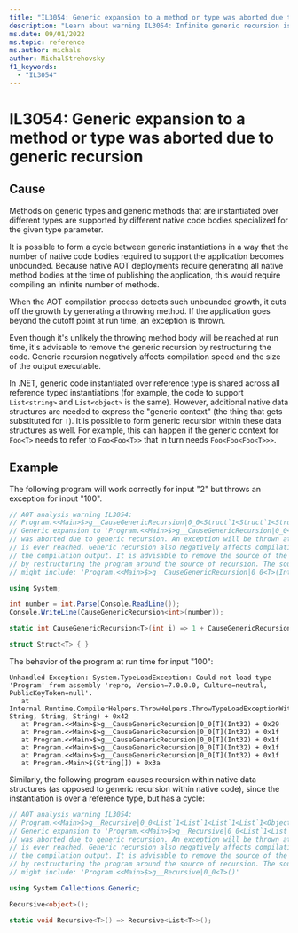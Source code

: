 ```yaml
---
title: "IL3054: Generic expansion to a method or type was aborted due to generic recursion"
description: "Learn about warning IL3054: Infinite generic recursion is not supported when publishing as native AOT."
ms.date: 09/01/2022
ms.topic: reference
ms.author: michals
author: MichalStrehovsky
f1_keywords:
  - "IL3054"
---
```

# IL3054: Generic expansion to a method or type was aborted due to generic recursion

## Cause

Methods on generic types and generic methods that are instantiated over different types are supported by different native code bodies specialized for the given type parameter.

It is possible to form a cycle between generic instantiations in a way that the number of native code bodies required to support the application becomes unbounded. Because native AOT deployments require generating all native method bodies at the time of publishing the application, this would require compiling an infinite number of methods.

When the AOT compilation process detects such unbounded growth, it cuts off the growth by generating a throwing method. If the application goes beyond the cutoff point at run time, an exception is thrown.

Even though it's unlikely the throwing method body will be reached at run time, it's advisable to remove the generic recursion by restructuring the code. Generic recursion negatively affects compilation speed and the size of the output executable.

In .NET, generic code instantiated over reference type is shared across all reference typed instantiations (for example, the code to support `List<string>` and `List<object>` is the same). However, additional native data structures are needed to express the "generic context" (the thing that gets substituted for `T`). It is possible to form generic recursion within these data structures as well. For example, this can happen if the generic context for `Foo<T>` needs to refer to `Foo<Foo<T>>` that in turn needs `Foo<Foo<Foo<T>>>`.

## Example

The following program will work correctly for input "2" but throws an exception for input "100".

```csharp
// AOT analysis warning IL3054:
// Program.<<Main>$>g__CauseGenericRecursion|0_0<Struct`1<Struct`1<Struct`1<Struct`1<Int32>>>>>(Int32):
// Generic expansion to 'Program.<<Main>$>g__CauseGenericRecursion|0_0<Struct`1<Struct`1<Struct`1<Struct`1<Struct`1<Int32>>>>>>(Int32)'
// was aborted due to generic recursion. An exception will be thrown at runtime if this codepath
// is ever reached. Generic recursion also negatively affects compilation speed and the size of
// the compilation output. It is advisable to remove the source of the generic recursion
// by restructuring the program around the source of recursion. The source of generic recursion
// might include: 'Program.<<Main>$>g__CauseGenericRecursion|0_0<T>(Int32)

using System;

int number = int.Parse(Console.ReadLine());
Console.WriteLine(CauseGenericRecursion<int>(number));

static int CauseGenericRecursion<T>(int i) => 1 + CauseGenericRecursion<Struct<T>>(i - 1);

struct Struct<T> { }
```

The behavior of the program at run time for input "100":

```
Unhandled Exception: System.TypeLoadException: Could not load type 'Program' from assembly 'repro, Version=7.0.0.0, Culture=neutral, PublicKeyToken=null'.
   at Internal.Runtime.CompilerHelpers.ThrowHelpers.ThrowTypeLoadExceptionWithArgument(ExceptionStringID, String, String, String) + 0x42
   at Program.<<Main>$>g__CauseGenericRecursion|0_0[T](Int32) + 0x29
   at Program.<<Main>$>g__CauseGenericRecursion|0_0[T](Int32) + 0x1f
   at Program.<<Main>$>g__CauseGenericRecursion|0_0[T](Int32) + 0x1f
   at Program.<<Main>$>g__CauseGenericRecursion|0_0[T](Int32) + 0x1f
   at Program.<<Main>$>g__CauseGenericRecursion|0_0[T](Int32) + 0x1f
   at Program.<Main>$(String[]) + 0x3a
```

Similarly, the following program causes recursion within native data structures (as opposed to generic recursion within native code), since the instantiation is over a reference type, but has a cycle:

```csharp
// AOT analysis warning IL3054:
// Program.<<Main>$>g__Recursive|0_0<List`1<List`1<List`1<List`1<Object>>>>>():
// Generic expansion to 'Program.<<Main>$>g__Recursive|0_0<List`1<List`1<List`1<List`1<List`1<Object>>>>>>()'
// was aborted due to generic recursion. An exception will be thrown at runtime if this codepath
// is ever reached. Generic recursion also negatively affects compilation speed and the size of
// the compilation output. It is advisable to remove the source of the generic recursion
// by restructuring the program around the source of recursion. The source of generic recursion
// might include: 'Program.<<Main>$>g__Recursive|0_0<T>()'

using System.Collections.Generic;

Recursive<object>();

static void Recursive<T>() => Recursive<List<T>>();
```
